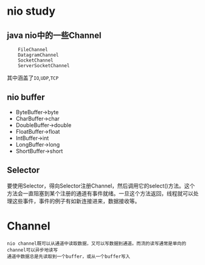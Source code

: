 # nio study
## java nio中的一些Channel
        FileChannel
        DatagramChannel
        SocketChannel
        ServerSocketChannel
其中涵盖了`IO`,`UDP`,`TCP`

## nio buffer
* ByteBuffer->byte
* CharBuffer->char
* DoubleBuffer->double
* FloatBuffer->float
* IntBuffer->int
* LongBuffer->long
* ShortBuffer->short

## Selector
要使用Selector，得向Selector注册Channel，然后调用它的select()方法。这个方法会一直阻塞到某个注册的通道有事件就绪。一旦这个方法返回，线程就可以处理这些事件，事件的例子有如新连接进来，数据接收等。


# Channel
    nio channel既可以从通道中读取数据，又可以写数据到通道。而流的读写通常是单向的
    channel可以异步地读写
    通道中数据总是先读取到一个buffer，或从一个buffer写入








